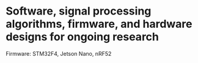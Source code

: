 # Software, signal processing algorithms, firmware, and hardware designs for ongoing research

Firmware: STM32F4, Jetson Nano, nRF52
